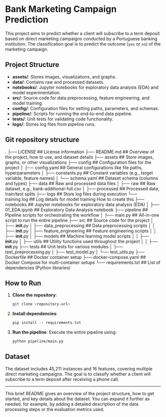 # Bank Marketing Campaign Prediction

This project aims to predict whether a client will subscribe to a term deposit based on direct marketing campaigns conducted by a Portuguese banking institution. The classification goal is to predict the outcome (`yes` or `no`) of the marketing campaign.

## Project Structure
- **assets/**: Stores images, visualizations, and graphs.
- **data/**: Contains raw and processed datasets.
- **notebooks/**: Jupyter notebooks for exploratory data analysis (EDA) and model experimentation.
- **src/**: Source code for data preprocessing, feature engineering, and model training.
- **config/**: Configuration files for setting paths, parameters, and schemas.
- **pipeline/**: Scripts for running the end-to-end data pipeline.
- **tests/**: Unit tests for validating code functionality.
- **logs/**: Stores log files from pipeline runs.


## Git repository structure
.
├── LICENSE                 ## License information
├── README.md               ## Overview of the project, how to use, and dataset details
├── assets                  ## Store images, graphs, or other visualizations
├── config                  ## Configuration files for the project
│   ├── config.yaml         ## General configurations like file paths, hyperparameters
│   ├── constants.py        ## Constant variables (e.g., target variable, feature names)
│   └── schema.yaml         ## Dataset schema (columns and types)
├── data                    ## Raw and processed data files
│   ├── raw                 ## Raw dataset, e.g., bank-additional-full.csv
│   ├── processed           ## Processed data, train/test splits
├── logs                    ## Store log files during execution
    └── training.log        ## Log details for model training
How to create this
├── notebooks               ## Jupyter notebooks for exploratory data analysis (EDA)
│   ├── 01_EDA.ipynb        ## Exploratory Data Analysis notebook
├── pipeline                ## Pipeline scripts for orchestrating the workflow
│   ├── main.py             ## All-in-one script to run the entire pipeline
├── src                     ## Source code for the project
│   ├── __init__.py
│   ├── data_preprocessing  ## Data preprocessing scripts
│   │   ├── __init__.py
│   ├── feature_engineering ## Feature engineering scripts
│   │   ├── __init__.py
│   ├── models              ## Machine learning model scripts
│   │   ├── __init__.py
│   ├── utils               ## Utility functions used throughout the project
│   │   ├── __init__.py
├── tests                   ## Unit tests for various modules
│   ├── test_preprocessing.py
│   ├── test_model.py
│   └── test_utils.py
├── Dockerfile              ## Docker container setup
├── docker-compose.yaml     ## Docker Compose for multi-container setups
└── requirements.txt        ## List of dependencies (Python libraries)

## How to Run
1. **Clone the repository**:
   ```bash
   git clone <repository-url>
   ```
2. **Install dependencies**:
   ```bash
   pip install -r requirements.txt
   ```
3. **Run the pipeline**:
   Execute the entire pipeline using:
   ```bash
   python pipeline/main.py
   ```

## Dataset
The dataset includes 45,211 instances and 16 features, covering multiple direct marketing campaigns. The goal is to classify whether a client will subscribe to a term deposit after receiving a phone call.

---

This brief README gives an overview of the project structure, how to get started, and key details about the dataset. You can expand it further as needed, for example, by adding a detailed description of the data processing steps or the evaluation metrics used.